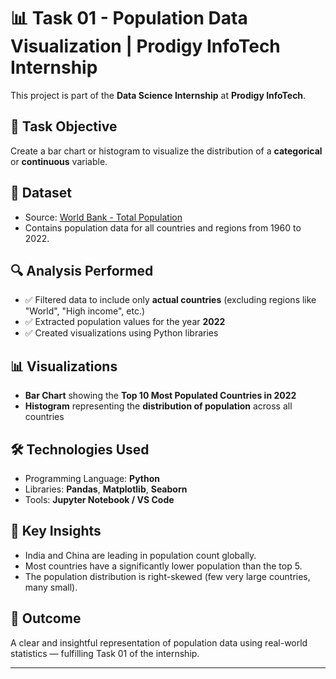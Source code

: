 # 📊 Task 01 - Population Data Visualization | Prodigy InfoTech Internship

This project is part of the **Data Science Internship** at **Prodigy InfoTech**.

## 📝 Task Objective
Create a bar chart or histogram to visualize the distribution of a **categorical** or **continuous** variable.

## 📂 Dataset
- Source: [World Bank - Total Population](https://data.worldbank.org/indicator/SP.POP.TOTL)
- Contains population data for all countries and regions from 1960 to 2022.

## 🔍 Analysis Performed
- ✅ Filtered data to include only **actual countries** (excluding regions like "World", "High income", etc.)
- ✅ Extracted population values for the year **2022**
- ✅ Created visualizations using Python libraries

## 📊 Visualizations
- **Bar Chart** showing the **Top 10 Most Populated Countries in 2022**
- **Histogram** representing the **distribution of population** across all countries

## 🛠️ Technologies Used
- Programming Language: **Python**
- Libraries: **Pandas**, **Matplotlib**, **Seaborn**
- Tools: **Jupyter Notebook / VS Code**

## 📌 Key Insights
- India and China are leading in population count globally.
- Most countries have a significantly lower population than the top 5.
- The population distribution is right-skewed (few very large countries, many small).

## 🏁 Outcome
A clear and insightful representation of population data using real-world statistics — fulfilling Task 01 of the internship.

---

